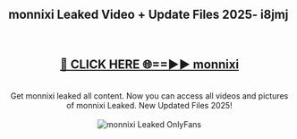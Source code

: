 <h2>monnixi Leaked Video + Update Files 2025- i8jmj</h2>
<br>
<div align="center">
<h2><a href="https://libra.edu.pl?monnixi" rel="nofollow">🔴 CLICK HERE 🌐==►► monnixi</a></h2>
<br>
Get monnixi leaked all content. Now you can access all videos and pictures of monnixi Leaked. New Updated Files 2025!
<br>
<br>
<a href="https://libra.edu.pl?monnixi" rel="nofollow" data-target="animated-image.originalLink"><img src="https://i.ibb.co.com/WyWwxjT/player-gif2.gif" alt="monnixi Leaked OnlyFans" style="max-width: 100%; display: inline-block;" data-target="animated-image.originalImage"></a>
</div>
<br>